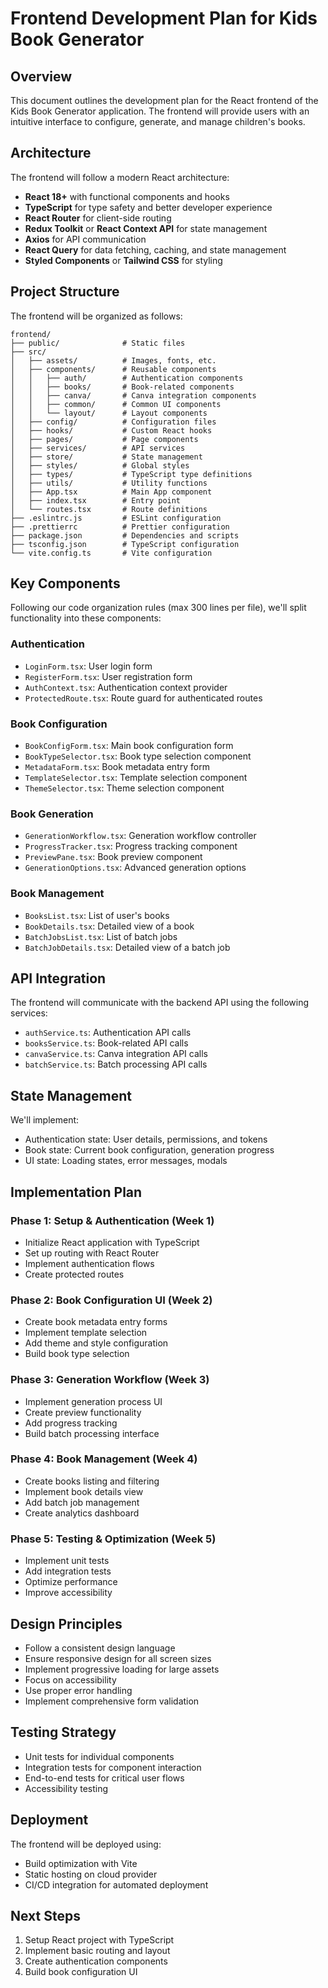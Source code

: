 # Frontend Development Plan for Kids Book Generator

## Overview

This document outlines the development plan for the React frontend of the Kids Book Generator application. The frontend will provide users with an intuitive interface to configure, generate, and manage children's books.

## Architecture

The frontend will follow a modern React architecture:

- **React 18+** with functional components and hooks
- **TypeScript** for type safety and better developer experience
- **React Router** for client-side routing
- **Redux Toolkit** or **React Context API** for state management
- **Axios** for API communication
- **React Query** for data fetching, caching, and state management
- **Styled Components** or **Tailwind CSS** for styling

## Project Structure

The frontend will be organized as follows:

```
frontend/
├── public/              # Static files
├── src/
│   ├── assets/          # Images, fonts, etc.
│   ├── components/      # Reusable components
│   │   ├── auth/        # Authentication components
│   │   ├── books/       # Book-related components
│   │   ├── canva/       # Canva integration components
│   │   ├── common/      # Common UI components
│   │   └── layout/      # Layout components
│   ├── config/          # Configuration files
│   ├── hooks/           # Custom React hooks
│   ├── pages/           # Page components
│   ├── services/        # API services
│   ├── store/           # State management
│   ├── styles/          # Global styles
│   ├── types/           # TypeScript type definitions
│   ├── utils/           # Utility functions
│   ├── App.tsx          # Main App component
│   ├── index.tsx        # Entry point
│   └── routes.tsx       # Route definitions
├── .eslintrc.js         # ESLint configuration
├── .prettierrc          # Prettier configuration
├── package.json         # Dependencies and scripts
├── tsconfig.json        # TypeScript configuration
└── vite.config.ts       # Vite configuration
```

## Key Components

Following our code organization rules (max 300 lines per file), we'll split functionality into these components:

### Authentication
- `LoginForm.tsx`: User login form
- `RegisterForm.tsx`: User registration form
- `AuthContext.tsx`: Authentication context provider
- `ProtectedRoute.tsx`: Route guard for authenticated routes

### Book Configuration
- `BookConfigForm.tsx`: Main book configuration form
- `BookTypeSelector.tsx`: Book type selection component
- `MetadataForm.tsx`: Book metadata entry form
- `TemplateSelector.tsx`: Template selection component
- `ThemeSelector.tsx`: Theme selection component

### Book Generation
- `GenerationWorkflow.tsx`: Generation workflow controller
- `ProgressTracker.tsx`: Progress tracking component
- `PreviewPane.tsx`: Book preview component
- `GenerationOptions.tsx`: Advanced generation options

### Book Management
- `BooksList.tsx`: List of user's books
- `BookDetails.tsx`: Detailed view of a book
- `BatchJobsList.tsx`: List of batch jobs
- `BatchJobDetails.tsx`: Detailed view of a batch job

## API Integration

The frontend will communicate with the backend API using the following services:

- `authService.ts`: Authentication API calls
- `booksService.ts`: Book-related API calls
- `canvaService.ts`: Canva integration API calls
- `batchService.ts`: Batch processing API calls

## State Management

We'll implement:

- Authentication state: User details, permissions, and tokens
- Book state: Current book configuration, generation progress
- UI state: Loading states, error messages, modals

## Implementation Plan

### Phase 1: Setup & Authentication (Week 1)
- Initialize React application with TypeScript
- Set up routing with React Router
- Implement authentication flows
- Create protected routes

### Phase 2: Book Configuration UI (Week 2)
- Create book metadata entry forms
- Implement template selection
- Add theme and style configuration
- Build book type selection

### Phase 3: Generation Workflow (Week 3)
- Implement generation process UI
- Create preview functionality
- Add progress tracking
- Build batch processing interface

### Phase 4: Book Management (Week 4)
- Create books listing and filtering
- Implement book details view
- Add batch job management
- Create analytics dashboard

### Phase 5: Testing & Optimization (Week 5)
- Implement unit tests
- Add integration tests
- Optimize performance
- Improve accessibility

## Design Principles

- Follow a consistent design language
- Ensure responsive design for all screen sizes
- Implement progressive loading for large assets
- Focus on accessibility
- Use proper error handling
- Implement comprehensive form validation

## Testing Strategy

- Unit tests for individual components
- Integration tests for component interaction
- End-to-end tests for critical user flows
- Accessibility testing

## Deployment

The frontend will be deployed using:
- Build optimization with Vite
- Static hosting on cloud provider
- CI/CD integration for automated deployment

## Next Steps

1. Setup React project with TypeScript
2. Implement basic routing and layout
3. Create authentication components
4. Build book configuration UI

